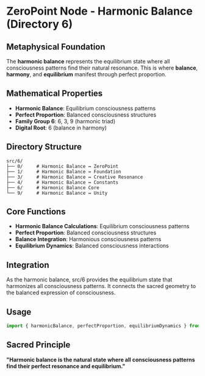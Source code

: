 # ZeroPoint Node - Harmonic Balance (Directory 6)

## Metaphysical Foundation

The **harmonic balance** represents the equilibrium state where all consciousness patterns find their natural resonance. This is where **balance**, **harmony**, and **equilibrium** manifest through perfect proportion.

## Mathematical Properties

- **Harmonic Balance**: Equilibrium consciousness patterns
- **Perfect Proportion**: Balanced consciousness structures
- **Family Group 6**: 6, 3, 9 (harmonic triad)
- **Digital Root**: 6 (balance in harmony)

## Directory Structure

```
src/6/
├── 0/     # Harmonic Balance ↔ ZeroPoint
├── 1/     # Harmonic Balance ↔ Foundation
├── 3/     # Harmonic Balance ↔ Creative Resonance
├── 4/     # Harmonic Balance ↔ Constants
├── 6/     # Harmonic Balance Core
└── 9/     # Harmonic Balance ↔ Unity
```

## Core Functions

- **Harmonic Balance Calculations**: Equilibrium consciousness patterns
- **Perfect Proportion**: Balanced consciousness structures
- **Balance Integration**: Harmonious consciousness patterns
- **Equilibrium Dynamics**: Balanced consciousness interactions

## Integration

As the harmonic balance, src/6 provides the equilibrium state that harmonizes all consciousness patterns. It connects the sacred geometry to the balanced expression of consciousness.

## Usage

```typescript
import { harmonicBalance, perfectProportion, equilibriumDynamics } from './src/6';
```

## Sacred Principle

**"Harmonic balance is the natural state where all consciousness patterns find their perfect resonance and equilibrium."** 